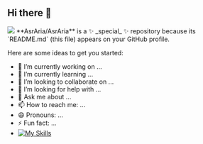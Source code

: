 ## Hi there 👋

<img src="https://avatars.githubusercontent.com/u/180265977"/>
**AsrAria/AsrAria** is a ✨ _special_ ✨ repository because its `README.md` (this file) appears on your GitHub profile.

Here are some ideas to get you started:

- 🔭 I’m currently working on ...
- 🌱 I’m currently learning ...
- 👯 I’m looking to collaborate on ...
- 🤔 I’m looking for help with ...
- 💬 Ask me about ...
- 📫 How to reach me: ...
- 😄 Pronouns: ...
- ⚡ Fun fact: ...
- [![My Skills](https://skillicons.dev/icons?i=aws,gcp,azure,react,vue,flutter&perline=3)](https://skillicons.dev)
